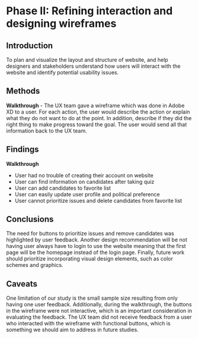 # Phase II: Refining interaction and designing wireframes

## Introduction

To plan and visualize the layout and structure of website, and help designers and stakeholders understand how users will interact with the website and identify potential usability issues.

## Methods

**Walkthrough** - The UX team gave a wireframe which was done in Adobe XD to a user. For each action, the user would describe the action or explain what they do not want to do at the point. In addition, describe if they did the right thing to make progress toward the goal. The user would send all that information back to the UX team.

## Findings

**Walkthrough**
* User had no trouble of creating their account on website
* User can find information on candidates after taking quiz
* User can add candidates to favorite list
* User can easily update user profile and political preference
* User cannot prioritize issues and delete candidates from favorite list


## Conclusions

The need for buttons to prioritize issues and remove candidates was highlighted by user feedback. Another design recommendation will be not having user always have to login to use the website meaning that the first page will be the homepage instead of the login page. Finally, future work should prioritize incorporating visual design elements, such as color schemes and graphics.

## Caveats

One limitation of our study is the small sample size resulting from only having one user feedback. Additionally, during the walkthrough, the buttons in the wireframe were not interactive, which is an important consideration in evaluating the feedback. The UX team did not receive feedback from a user who interacted with the wireframe with functional buttons, which is something we should aim to address in future studies.
